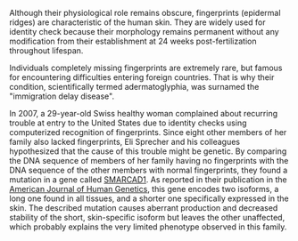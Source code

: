 Although their physiological role remains obscure, fingerprints (epidermal ridges) are characteristic of the human skin. They are widely used for identity check because their morphology remains permanent without any modification from their establishment at 24 weeks post-fertilization throughout lifespan.

Individuals completely missing fingerprints are extremely rare, but famous for encountering difficulties entering foreign countries. That is why their condition, scientifically termed adermatoglyphia, was surnamed the "immigration delay disease".

In 2007, a 29-year-old Swiss healthy woman complained about recurring trouble at entry to the United States due to identity checks using computerized recognition of fingerprints. Since eight other members of her family also lacked fingerprints, Eli Sprecher and his colleagues hypothesized that the cause of this trouble might be genetic. By comparing the DNA sequence of members of her family having no fingerprints with the DNA sequence of the other members with normal fingerprints, they found a mutation in a gene called [SMARCAD1](http://www.nextprot.org/db/entry/NX_Q9H4L7). As reported in their publication in the [American Journal of Human Genetics](http://www.cell.com/AJHG/abstract/S0002-9297%2811%2900298-9), this gene encodes two isoforms, a long one found in all tissues, and a shorter one specifically expressed in the skin. The described mutation causes aberrant production and decreased stability of the short, skin-specific isoform but leaves the other unaffected, which probably explains the very limited phenotype observed in this family.
